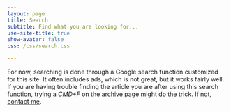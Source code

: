 ```yaml
---
layout: page
title: Search
subtitle: Find what you are looking for...
use-site-title: true
show-avatar: false
css: /css/search.css

---
```


For now, searching is done through a Google search function customized for this site. It often includes ads, which is not great, 
but it works fairly well. If you are having trouble finding the article you are after using this search function, trying a 
*CMD+F* on the [archive](/archive/) page might do the trick. If not, [contact me]({{site.url}}/contact/).

<div id="google-custom-search">
<script>
  (function() {
    var cx = '008751022318489805044:9afylpxpz4g';
    var gcse = document.createElement('script');
    gcse.type = 'text/javascript';
    gcse.async = true;
    gcse.src = 'https://cse.google.com/cse.js?cx=' + cx;
    var s = document.getElementsByTagName('script')[0];
    s.parentNode.insertBefore(gcse, s);
  })();
</script>
<gcse:searchbox></gcse:searchbox>
<gcse:searchresults></gcse:searchresults>
</div>